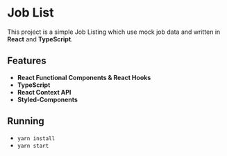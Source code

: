 # Job List

This project is a simple Job Listing which use mock job data and written in **React** and **TypeScript**.

## Features

- **React Functional Components & React Hooks**
- **TypeScript**
- **React Context API**
- **Styled-Components**

## Running

- `yarn install`
- `yarn start`
